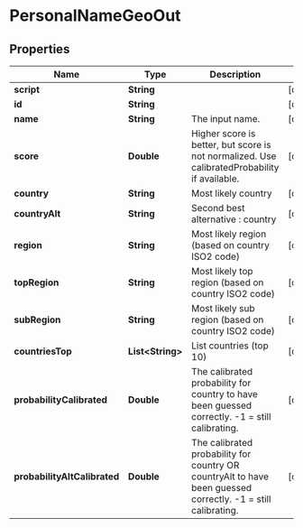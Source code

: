 
# PersonalNameGeoOut

## Properties
Name | Type | Description | Notes
------------ | ------------- | ------------- | -------------
**script** | **String** |  |  [optional]
**id** | **String** |  |  [optional]
**name** | **String** | The input name. |  [optional]
**score** | **Double** | Higher score is better, but score is not normalized. Use calibratedProbability if available.  |  [optional]
**country** | **String** | Most likely country  |  [optional]
**countryAlt** | **String** | Second best alternative : country  |  [optional]
**region** | **String** | Most likely region (based on country ISO2 code) |  [optional]
**topRegion** | **String** | Most likely top region (based on country ISO2 code) |  [optional]
**subRegion** | **String** | Most likely sub region (based on country ISO2 code) |  [optional]
**countriesTop** | **List&lt;String&gt;** | List countries (top 10) |  [optional]
**probabilityCalibrated** | **Double** | The calibrated probability for country to have been guessed correctly. -1 &#x3D; still calibrating.  |  [optional]
**probabilityAltCalibrated** | **Double** | The calibrated probability for country OR countryAlt to have been guessed correctly. -1 &#x3D; still calibrating.  |  [optional]



